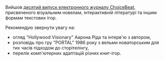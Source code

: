 Вийшов [десятий випуск електронного журналу ChoiceBeat](https://willyelektrix.itch.io/choicebeat-issue10), присвяченого візуальним новелам, інтерактивній літературі та іншим формам текстових ігор.

Рекомендую звернути увагу на:
* огляд "Hollywood Visionary" Аарона Ріда та інтерв'ю з автором,
* розповідь про гру "PORTAL" 1986 року з вельми новаторським для тих часів підходом до сторітелінгу,
* перелік комп'ютерних адаптацій різних книг-ігор.
